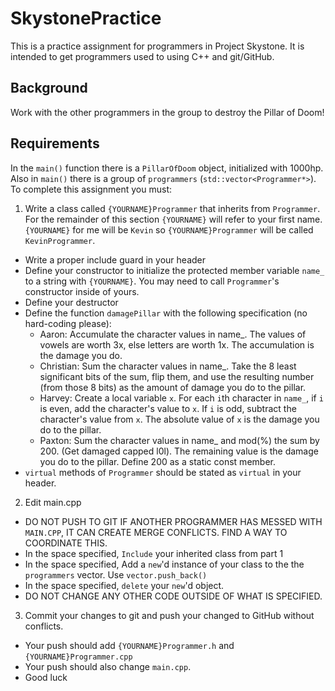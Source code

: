 # SkystonePractice

This is a practice assignment for programmers in Project Skystone. It is intended to get programmers used to using C++ and git/GitHub. 

## Background
Work with the other programmers in the group to destroy the Pillar of Doom!

## Requirements 
In the <code>main()</code> function there is a <code>PillarOfDoom</code> object, initialized with 1000hp. Also in <code>main()</code> there is a group of <code>programmers</code> (<code>std::vector<Programmer*></code>). To complete this assignment you must:

1) Write a class called <code>{YOURNAME}Programmer</code> that inherits from <code>Programmer</code>. For the remainder of this section <code>{YOURNAME}</code> will refer to your first name. <code>{YOURNAME}</code> for me will be <code>Kevin</code> so <code>{YOURNAME}Programmer</code> will be called <code>KevinProgrammer</code>.

  - Write a proper include guard in your header 
  - Define your constructor to initialize the protected member variable <code>name_</code> to a string with <code>{YOURNAME}</code>. You may need to call <code>Programmer</code>'s constructor inside of yours. 
  - Define your destructor
  - Define the function <code>damagePillar</code> with the following specification (no hard-coding please):
    - Aaron: Accumulate the character values in name_. The values of vowels are worth 3x, else letters are worth 1x. The accumulation is the damage you do. 
    - Christian: Sum the character values in name_. Take the 8 least significant bits of the sum, flip them, and use the resulting number (from those 8 bits) as the amount of damage you do to the pillar.
    - Harvey: Create a local variable <code>x</code>. For each <code>i</code>th character in <code>name_</code>, if <code>i</code> is even, add the character's value to <code>x</code>. If <code>i</code> is odd, subtract the character's value from <code>x</code>. The absolute value of <code>x</code> is the damage you do to the pillar. 
    - Paxton: Sum the character values in name_ and mod(%) the sum by 200. (Get damaged capped l0l). The remaining value is the damage you do to the pillar. Define 200 as a static const member. 
  - <code>virtual</code> methods of <code>Programmer</code> should be stated as <code>virtual</code> in your header. 
  
2) Edit main.cpp
  - DO NOT PUSH TO GIT IF ANOTHER PROGRAMMER HAS MESSED WITH <code>MAIN.CPP</code>, IT CAN CREATE MERGE CONFLICTS. FIND A WAY TO COORDINATE THIS. 
  - In the space specified, <code>Include</code> your inherited class from part 1
  - In the space specified, Add a <code>new</code>'d instance of your class to the the <code>programmers</code> vector. Use <code>vector.push_back()</code>
  - In the space specified, <code>delete</code> your <code>new</code>'d object.
  - DO NOT CHANGE ANY OTHER CODE OUTSIDE OF WHAT IS SPECIFIED. 
  
3) Commit your changes to git and push your changed to GitHub without conflicts.
  - Your push should add <code>{YOURNAME}Programmer.h</code> and <code>{YOURNAME}Programmer.cpp</code>
  - Your push should also change <code>main.cpp</code>.
  - Good luck
